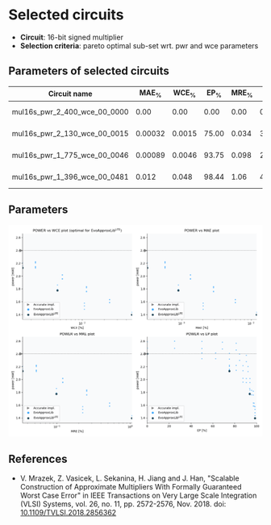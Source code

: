 
Selected circuits
===================
 - **Circuit**: 16-bit signed multiplier
 - **Selection criteria**: pareto optimal sub-set wrt. pwr and wce parameters

Parameters of selected circuits
----------------------------

| Circuit name | MAE<sub>%</sub> | WCE<sub>%</sub> | EP<sub>%</sub> | MRE<sub>%</sub> | MSE | Download |
| --- |  --- | --- | --- | --- | --- | --- | 
| mul16s_pwr_2_400_wce_00_0000 | 0.00 | 0.00 | 0.00 | 0.00 | 0 |  [[Verilog<sub>generic</sub>](mul16s_pwr_2_400_wce_00_0000_gen.v)]  [[C](mul16s_pwr_2_400_wce_00_0000.c)] |
| mul16s_pwr_2_130_wce_00_0015 | 0.00032 | 0.0015 | 75.00 | 0.034 | 35791.394e4 |   [[Verilog<sub>PDK45</sub>](mul16s_pwr_2_130_wce_00_0015_pdk45.v)] [[C](mul16s_pwr_2_130_wce_00_0015.c)] |
| mul16s_pwr_1_775_wce_00_0046 | 0.00089 | 0.0046 | 93.75 | 0.098 | 25053.976e5 |  [[Verilog<sub>generic</sub>](mul16s_pwr_1_775_wce_00_0046_gen.v)]  [[C](mul16s_pwr_1_775_wce_00_0046.c)] |
| mul16s_pwr_1_396_wce_00_0481 | 0.012 | 0.048 | 98.44 | 1.06 | 47727.824e7 |   [[Verilog<sub>PDK45</sub>](mul16s_pwr_1_396_wce_00_0481_pdk45.v)] [[C](mul16s_pwr_1_396_wce_00_0481.c)] |
    
Parameters
--------------
![Parameters figure](fig.png)

References
--------------
   - V. Mrazek, Z. Vasicek, L. Sekanina, H. Jiang and J. Han, "Scalable Construction of Approximate Multipliers With Formally Guaranteed Worst Case Error" in IEEE Transactions on Very Large Scale Integration (VLSI) Systems, vol. 26, no. 11, pp. 2572-2576, Nov. 2018. doi: [10.1109/TVLSI.2018.2856362](https://dx.doi.org/10.1109/TVLSI.2018.2856362)

             